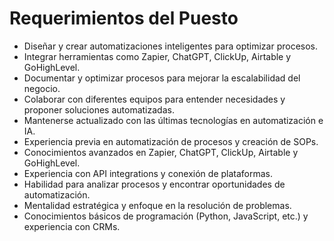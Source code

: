 # Requerimientos del Puesto

- Diseñar y crear automatizaciones inteligentes para optimizar procesos.
- Integrar herramientas como Zapier, ChatGPT, ClickUp, Airtable y GoHighLevel.
- Documentar y optimizar procesos para mejorar la escalabilidad del negocio.
- Colaborar con diferentes equipos para entender necesidades y proponer soluciones automatizadas.
- Mantenerse actualizado con las últimas tecnologías en automatización e IA.
- Experiencia previa en automatización de procesos y creación de SOPs.
- Conocimientos avanzados en Zapier, ChatGPT, ClickUp, Airtable y GoHighLevel.
- Experiencia con API integrations y conexión de plataformas.
- Habilidad para analizar procesos y encontrar oportunidades de automatización.
- Mentalidad estratégica y enfoque en la resolución de problemas.
- Conocimientos básicos de programación (Python, JavaScript, etc.) y experiencia con CRMs.
